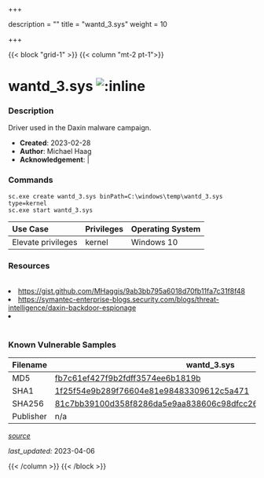 +++

description = ""
title = "wantd_3.sys"
weight = 10

+++


{{< block "grid-1" >}}
{{< column "mt-2 pt-1">}}


# wantd_3.sys ![:inline](/images/twitter_verified.png) 


### Description

Driver used in the Daxin malware campaign.

- **Created**: 2023-02-28
- **Author**: Michael Haag
- **Acknowledgement**:  | [](https://twitter.com/)

### Commands

```
sc.exe create wantd_3.sys binPath=C:\windows\temp\wantd_3.sys type=kernel
sc.exe start wantd_3.sys
```

| Use Case | Privileges | Operating System | 
|:---- | ---- | ---- |
| Elevate privileges | kernel | Windows 10 |

### Resources
<br>
<li><a href="https://gist.github.com/MHaggis/9ab3bb795a6018d70fb11fa7c31f8f48">https://gist.github.com/MHaggis/9ab3bb795a6018d70fb11fa7c31f8f48</a></li>
<li><a href="https://symantec-enterprise-blogs.security.com/blogs/threat-intelligence/daxin-backdoor-espionage">https://symantec-enterprise-blogs.security.com/blogs/threat-intelligence/daxin-backdoor-espionage</a></li>
<li><a href=""></a></li>
<br>

### Known Vulnerable Samples

| Filename | wantd_3.sys |
|:---- | ---- | 
| MD5 | <a href="https://www.virustotal.com/gui/file/fb7c61ef427f9b2fdff3574ee6b1819b">fb7c61ef427f9b2fdff3574ee6b1819b</a> |
| SHA1 | <a href="https://www.virustotal.com/gui/file/1f25f54e9b289f76604e81e98483309612c5a471">1f25f54e9b289f76604e81e98483309612c5a471</a> |
| SHA256 | <a href="https://www.virustotal.com/gui/file/81c7bb39100d358f8286da5e9aa838606c98dfcc263e9a82ed91cd438cb130d1">81c7bb39100d358f8286da5e9aa838606c98dfcc263e9a82ed91cd438cb130d1</a> |
| Publisher | n/a || Signature | U, n, s, i, g, n, e, d   || Date | 7:52 AM 4/30/2014 || Company | Microsoft Corporation || Description | WAN Transport Driver || Product | Microsoft Windows Operating System |


[*source*](https://github.com/magicsword-io/LOLDrivers/tree/main/yaml/wantd_3.yaml)

*last_updated:* 2023-04-06








{{< /column >}}
{{< /block >}}
